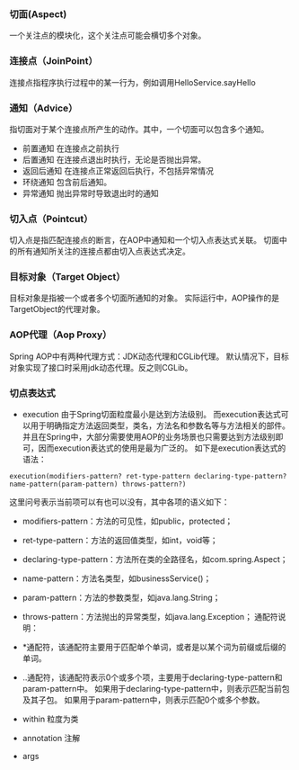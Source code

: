 ### 切面(Aspect)
一个关注点的模块化，这个关注点可能会横切多个对象。

### 连接点（JoinPoint）
连接点指程序执行过程中的某一行为，例如调用HelloService.sayHello

### 通知（Advice）
指切面对于某个连接点所产生的动作。其中，一个切面可以包含多个通知。
* 前置通知
在连接点之前执行
* 后置通知
在连接点退出时执行，无论是否抛出异常。
* 返回后通知
在连接点正常返回后执行，不包括异常情况
* 环绕通知
包含前后通知。
* 异常通知
抛出异常时导致退出时的通知

### 切入点（Pointcut）
切入点是指匹配连接点的断言，在AOP中通知和一个切入点表达式关联。
切面中的所有通知所关注的连接点都由切入点表达式决定。

### 目标对象（Target Object）
目标对象是指被一个或者多个切面所通知的对象。
实际运行中，AOP操作的是TargetObject的代理对象。

### AOP代理（Aop Proxy）
Spring AOP中有两种代理方式：JDK动态代理和CGLib代理。
默认情况下，目标对象实现了接口时采用jdk动态代理。反之则CGLib。

### 切点表达式
* execution 
由于Spring切面粒度最小是达到方法级别。
而execution表达式可以用于明确指定方法返回类型，类名，方法名和参数名等与方法相关的部件。
并且在Spring中，大部分需要使用AOP的业务场景也只需要达到方法级别即可，因而execution表达式的使用是最为广泛的。
如下是execution表达式的语法：
```$xslt
execution(modifiers-pattern? ret-type-pattern declaring-type-pattern?name-pattern(param-pattern) throws-pattern?)
```
这里问号表示当前项可以有也可以没有，其中各项的语义如下：
* modifiers-pattern：方法的可见性，如public，protected；
* ret-type-pattern：方法的返回值类型，如int，void等；
* declaring-type-pattern：方法所在类的全路径名，如com.spring.Aspect；
* name-pattern：方法名类型，如businessService()；
* param-pattern：方法的参数类型，如java.lang.String；
* throws-pattern：方法抛出的异常类型，如java.lang.Exception；
通配符说明：
* *通配符，该通配符主要用于匹配单个单词，或者是以某个词为前缀或后缀的单词。
* ..通配符，该通配符表示0个或多个项，主要用于declaring-type-pattern和param-pattern中。
如果用于declaring-type-pattern中，则表示匹配当前包及其子包。
如果用于param-pattern中，则表示匹配0个或多个参数。

* within
粒度为类
* annotation
注解
* args

